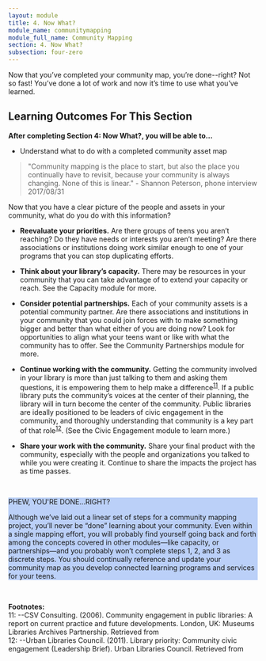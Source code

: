 ```yaml
---
layout: module
title: 4. Now What?
module_name: communitymapping
module_full_name: Community Mapping
section: 4. Now What? 
subsection: four-zero
---
```



Now that you’ve completed your community map, you’re done--right? Not so fast! You’ve done a lot of work and now it’s time to use what you’ve learned.

## Learning Outcomes For This Section

**After completing Section 4: Now What?, you will be able to...**
<ul class="fancy">
<li>Understand what to do with a completed community asset map</li>
</ul>

>"Community mapping is the place to start, but also the place you continually have to revisit, because your community is always changing. None of this is linear." - Shannon Peterson, phone interview 2017/08/31 

Now that you have a clear picture of the people and assets in your community, what do you do with this information?  

- **Reevaluate your priorities.** Are there groups of teens you aren’t reaching? Do they have needs or interests you aren’t meeting? Are there associations or institutions doing work similar enough to one of your programs that you can stop duplicating efforts.  

- **Think about your library’s capacity.** There may be resources in your community that you can take advantage of to extend your capacity or reach. See the Capacity module for more.  

- **Consider potential partnerships.** Each of your community assets is a potential community partner. Are there associations and institutions in your community that you could join forces with to make something bigger and better than what either of you are doing now? Look for opportunities to align what your teens want or like with what the community has to offer. See the Community Partnerships module for more.  

- **Continue working with the community.** Getting the community involved in your library is more than just talking to them and asking them questions, it is empowering them to help make a difference<sup>[11](#fn11)</sup>. If a public library puts the community’s voices at the center of their planning, the library will in turn become the center of the community. Public libraries are ideally positioned to be leaders of civic engagement in the community, and thoroughly understanding that community is a key part of that role<sup>[12](#fn12)</sup>. (See the Civic Engagement module to learn more.) 

- **Share your work with the community.** Share your final product with the community, especially with the people and organizations you talked to while you were creating it. Continue to share the impacts the project has as time passes.
<br>
<div style="background-color:#BBD0F8">  
  <p><span class="box-title">PHEW, YOU'RE DONE...RIGHT?</span></p>
<p>Although we’ve laid out a linear set of steps for a community mapping project, you’ll never be “done” learning about your community. Even within a single mapping effort, you will probably find yourself going back and forth among the concepts covered in other modules—like capacity, or partnerships—and you probably won’t complete steps 1, 2, and 3 as discrete steps. You should continually reference and update your community map as you develop connected learning programs and services for your teens. 
</p>
  </div>
<br>

**Footnotes:**
<br>
<a name="fn11">11</a>:  --CSV Consulting. (2006). Community engagement in public libraries: A report on current practice and future developments. London, UK: Museums Libraries Archives Partnership. Retrieved from <a href="http://webarchive.nationalarchives.gov.uk/20080727054209/http://www.mla.gov.uk/resources/assets//C/community_engagement_report_9654.pdf"></a>
<br>
<a name="fn12">12</a>:  --Urban Libraries Council. (2011). Library priority: Community civic engagement (Leadership Brief). Urban Libraries Council. Retrieved from <a href="https://www.urbanlibraries.org/filebin/pdfs/ULC_Leadership_Brief_II_Full_4Pages.pdf"></a>
